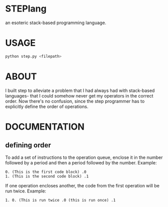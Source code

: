 # STEPlang
an esoteric stack-based programming language.


# USAGE

```python
python step.py <filepath>
```

# ABOUT
I built step to alleviate a problem that I had always had with stack-based languages- that I could somehow never get my operators in the correct order. Now there's no confusion, since the step programmer has to explicitly define the order of operations.

# DOCUMENTATION

## defining order

To add a set of instructions to the operation queue, enclose it in the number followed by a period and then a period followed by the number. Example:
```
0. (This is the first code block) .0
1. (This is the second code block) .1
```
If one operation encloses another, the code from the first operation will be run twice. Example:
```
1. 0. (This is run twice .0 (this is run once) .1
```
